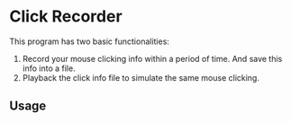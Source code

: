 # Click Recorder
This program has two basic functionalities:
 1. Record your mouse clicking info within a period of time. And save this info into a file.
 2. Playback the click info file to simulate the same mouse clicking.
## Usage
